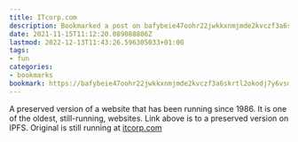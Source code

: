 ```yaml
---
title: ITcorp.com
description: Bookmarked a post on bafybeie47oohr22jwkkxnmjmde2kvczf3a6skrtl2okodj7y6vsd7strmy.ipfs.dweb.link
date: 2021-11-15T11:12:20.089088806Z
lastmod: 2022-12-13T11:43:26.596305033+01:00
tags:
- fun
categories:
- bookmarks
bookmark: https://bafybeie47oohr22jwkkxnmjmde2kvczf3a6skrtl2okodj7y6vsd7strmy.ipfs.dweb.link/
---
```


A preserved version of a website that has been running since 1986. It is one of the oldest, still-running, websites. Link above is to a preserved version on IPFS. Original is still running at [itcorp.com](https://itcorp.com)
